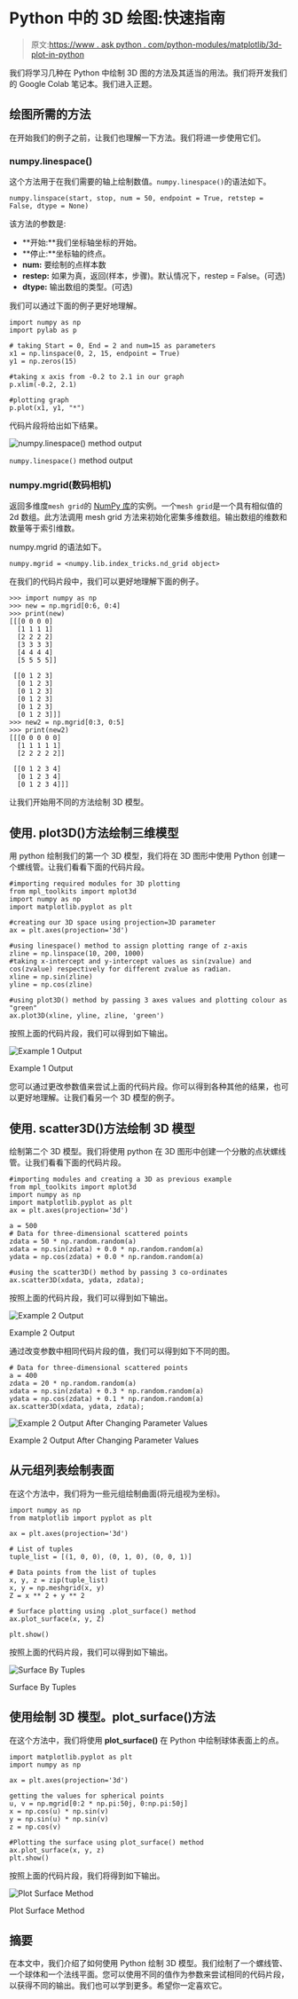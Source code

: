 # Python 中的 3D 绘图:快速指南

> 原文:[https://www . ask python . com/python-modules/matplotlib/3d-plot-in-python](https://www.askpython.com/python-modules/matplotlib/3d-plot-in-python)

我们将学习几种在 Python 中绘制 3D 图的方法及其适当的用法。我们将开发我们的 Google Colab 笔记本。我们进入正题。

## 绘图所需的方法

在开始我们的例子之前，让我们也理解一下方法。我们将进一步使用它们。

### numpy.linespace()

这个方法用于在我们需要的轴上绘制数值。`numpy.linespace()`的语法如下。

```
numpy.linspace(start, stop, num = 50, endpoint = True, retstep = False, dtype = None)

```

该方法的参数是:

*   **开始:**我们坐标轴坐标的开始。
*   **停止:**坐标轴的终点。
*   **num:** 要绘制的点样本数
*   **restep:** 如果为真，返回(样本，步骤)。默认情况下，restep = False。(可选)
*   **dtype:** 输出数组的类型。(可选)

我们可以通过下面的例子更好地理解。

```
import numpy as np
import pylab as p

# taking Start = 0, End = 2 and num=15 as parameters 
x1 = np.linspace(0, 2, 15, endpoint = True)
y1 = np.zeros(15) 

#taking x axis from -0.2 to 2.1 in our graph
p.xlim(-0.2, 2.1)

#plotting graph
p.plot(x1, y1, "*")

```

代码片段将给出如下结果。

![numpy.linespace() method output](../Images/03f08211a72b60f9c92579d5b7cd404e.png)

`numpy.linespace()` method output

### numpy.mgrid(数码相机)

返回多维度`mesh grid`的 [NumPy 库](https://www.askpython.com/python-modules/numpy/python-numpy-arrays)的实例。一个`mesh grid`是一个具有相似值的 2d 数组。此方法调用 mesh grid 方法来初始化密集多维数组。输出数组的维数和数量等于索引维数。

numpy.mgrid 的语法如下。

```
numpy.mgrid = <numpy.lib.index_tricks.nd_grid object>

```

在我们的代码片段中，我们可以更好地理解下面的例子。

```
>>> import numpy as np
>>> new = np.mgrid[0:6, 0:4]
>>> print(new)
[[[0 0 0 0]
  [1 1 1 1]
  [2 2 2 2]
  [3 3 3 3]
  [4 4 4 4]
  [5 5 5 5]]

 [[0 1 2 3]
  [0 1 2 3]
  [0 1 2 3]
  [0 1 2 3]
  [0 1 2 3]
  [0 1 2 3]]]
>>> new2 = np.mgrid[0:3, 0:5]
>>> print(new2)
[[[0 0 0 0 0]
  [1 1 1 1 1]
  [2 2 2 2 2]]

 [[0 1 2 3 4]
  [0 1 2 3 4]
  [0 1 2 3 4]]]

```

让我们开始用不同的方法绘制 3D 模型。

## 使用. plot3D()方法绘制三维模型

用 python 绘制我们的第一个 3D 模型，我们将在 3D 图形中使用 Python 创建一个螺线管。让我们看看下面的代码片段。

```
#importing required modules for 3D plotting
from mpl_toolkits import mplot3d
import numpy as np
import matplotlib.pyplot as plt

#creating our 3D space using projection=3D parameter
ax = plt.axes(projection='3d')

#using linespace() method to assign plotting range of z-axis
zline = np.linspace(10, 200, 1000)
#taking x-intercept and y-intercept values as sin(zvalue) and cos(zvalue) respectively for different zvalue as radian.  
xline = np.sin(zline)
yline = np.cos(zline)

#using plot3D() method by passing 3 axes values and plotting colour as "green" 
ax.plot3D(xline, yline, zline, 'green')

```

按照上面的代码片段，我们可以得到如下输出。

![Example 1 Output](../Images/ba599e2c4560c30733dede14992e777b.png)

Example 1 Output

您可以通过更改参数值来尝试上面的代码片段。你可以得到各种其他的结果，也可以更好地理解。让我们看另一个 3D 模型的例子。

## 使用. scatter3D()方法绘制 3D 模型

绘制第二个 3D 模型。我们将使用 python 在 3D 图形中创建一个分散的点状螺线管。让我们看看下面的代码片段。

```
#importing modules and creating a 3D as previous example 
from mpl_toolkits import mplot3d
import numpy as np
import matplotlib.pyplot as plt
ax = plt.axes(projection='3d')

a = 500
# Data for three-dimensional scattered points
zdata = 50 * np.random.random(a)
xdata = np.sin(zdata) + 0.0 * np.random.random(a)
ydata = np.cos(zdata) + 0.0 * np.random.random(a)

#using the scatter3D() method by passing 3 co-ordinates 
ax.scatter3D(xdata, ydata, zdata);

```

按照上面的代码片段，我们可以得到如下输出。

![Example 2 Output](../Images/97dd90f8fc2cbcbeec8d3880c0f28df6.png)

Example 2 Output

通过改变参数中相同代码片段的值，我们可以得到如下不同的图。

```
# Data for three-dimensional scattered points
a = 400
zdata = 20 * np.random.random(a)
xdata = np.sin(zdata) + 0.3 * np.random.random(a)
ydata = np.cos(zdata) + 0.1 * np.random.random(a)
ax.scatter3D(xdata, ydata, zdata);

```

![Example 2 Output After Changing Parameter Values](../Images/a1cd5624d3e391f227708fb593e7bf01.png)

Example 2 Output After Changing Parameter Values

## 从元组列表绘制表面

在这个方法中，我们将为一些元组绘制曲面(将元组视为坐标)。

```
import numpy as np
from matplotlib import pyplot as plt

ax = plt.axes(projection='3d')

# List of tuples
tuple_list = [(1, 0, 0), (0, 1, 0), (0, 0, 1)]

# Data points from the list of tuples
x, y, z = zip(tuple_list)
x, y = np.meshgrid(x, y)
Z = x ** 2 + y ** 2

# Surface plotting using .plot_surface() method
ax.plot_surface(x, y, Z)

plt.show()

```

按照上面的代码片段，我们可以得到如下输出。

![Surface By Tuples](../Images/3cea55f5abcd074fcc01046759d37840.png)

Surface By Tuples

## 使用绘制 3D 模型。plot_surface()方法

在这个方法中，我们将使用 **plot_surface()** 在 Python 中绘制球体表面上的点。

```
import matplotlib.pyplot as plt
import numpy as np

ax = plt.axes(projection='3d')

getting the values for spherical points 
u, v = np.mgrid[0:2 * np.pi:50j, 0:np.pi:50j]
x = np.cos(u) * np.sin(v)
y = np.sin(u) * np.sin(v)
z = np.cos(v)

#Plotting the surface using plot_surface() method
ax.plot_surface(x, y, z)
plt.show()

```

按照上面的代码片段，我们将得到如下输出。

![Plot Surface Method](../Images/35860c956a0d167723f0004385bd408a.png)

Plot Surface Method

## 摘要

在本文中，我们介绍了如何使用 Python 绘制 3D 模型。我们绘制了一个螺线管、一个球体和一个法线平面。您可以使用不同的值作为参数来尝试相同的代码片段，以获得不同的输出。我们也可以学到更多。希望你一定喜欢它。